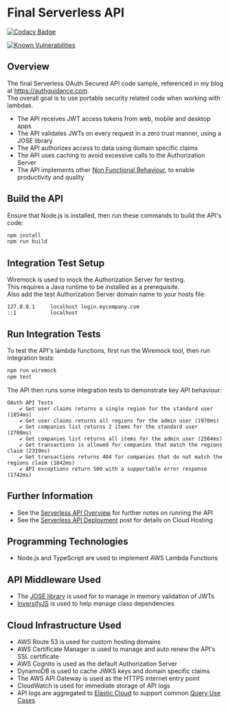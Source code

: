 # Final Serverless API 

[![Codacy Badge](https://app.codacy.com/project/badge/Grade/b880a7d88a7547009e950a513bc00046)](https://www.codacy.com/gh/gary-archer/oauth.apisample.serverless/dashboard?utm_source=github.com&amp;utm_medium=referral&amp;utm_content=gary-archer/oauth.apisample.serverless&amp;utm_campaign=Badge_Grade)

[![Known Vulnerabilities](https://snyk.io/test/github/gary-archer/oauth.apisample.serverless/badge.svg?targetFile=package.json)](https://snyk.io/test/github/gary-archer/oauth.apisample.serverless?targetFile=package.json)
 
## Overview

The final Serverless OAuth Secured API code sample, referenced in my blog at https://authguidance.com. \
The overall goal is to use portable security related code when working with lambdas.

- The API receives JWT access tokens from web, mobile and desktop apps
- The API validates JWTs on every request in a zero trust manner, using a JOSE library
- The API authorizes access to data using domain specific claims
- The API uses caching to avoid excessive calls to the Authorization Server
- The API implements other [Non Functional Behaviour](https://authguidance.com/2017/10/08/corporate-code-sample-core-behavior/), to enable productivity and quality

## Build the API

Ensure that Node.js is installed, then run these commands to build the API's code:

```bash
npm install
npm run build
```

## Integration Test Setup

Wiremock is used to mock the Authorization Server for testing.\
This requires a Java runtime to be installed as a prerequisite.\
Also add the test Authorization Server domain name to your hosts file:

```text
127.0.0.1     localhost login.mycompany.com
::1           localhost
```

## Run Integration Tests

To test the API's lambda functions, first run the Wiremock tool, then run integration tests:

```bash
npm run wiremock
npm test
```

The API then runs some integration tests to demonstrate key API behaviour:

```text
OAuth API Tests
    ✔ Get user claims returns a single region for the standard user (1854ms)
    ✔ Get user claims returns all regions for the admin user (1970ms)
    ✔ Get companies list returns 2 items for the standard user (2708ms)
    ✔ Get companies list returns all items for the admin user (2504ms)
    ✔ Get transactions is allowed for companies that match the regions claim (2319ms)
    ✔ Get transactions returns 404 for companies that do not match the regions claim (1842ms)
    ✔ API exceptions return 500 with a supportable error response (1742ms)
```

## Further Information

* See the [Serverless API Overview](https://authguidance.com/2018/12/11/serverless-api-overview) for further notes on running the API
* See the [Serverless API Deployment](https://authguidance.com/2018/12/16/serverless-api-deployment/) post for details on Cloud Hosting

## Programming Technologies

* Node.js and TypeScript are used to implement AWS Lambda Functions

## API Middleware Used

* The [JOSE library](https://github.com/panva/jose) is used for to manage in memory validation of JWTs
* [InversifyJS](http://inversify.io) is used to help manage class dependencies

## Cloud Infrastructure Used

* AWS Route 53 is used for custom hosting domains
* AWS Certificate Manager is used to manage and auto renew the API's SSL certificate
* AWS Cognito is used as the default Authorization Server
* DynamoDB is used to cache JWKS keys and domain specific claims
* The AWS API Gateway is used as the HTTPS internet entry point
* CloudWatch is used for immediate storage of API logs
* API logs are aggregated to [Elastic Cloud](https://authguidance.com/2020/08/11/cloud-elastic-search-setup) to support common [Query Use Cases](https://authguidance.com/2019/08/02/intelligent-api-platform-analysis/)
